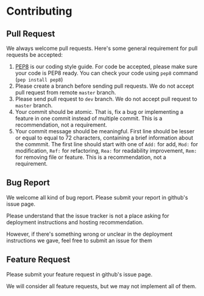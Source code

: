 Contributing
============

## Pull Request

We always welcome pull requests. Here's some general requirement for
pull requests be accepted:

1. [PEP8](http://www.python.org/dev/peps/pep-0008/) is our coding style
   guide. For code be accepted, please make sure your code is PEP8
   ready. You can check your code using `pep8` command (`pep install
   pep8`)
2. Please create a branch before sending pull requests. We do not accept
   pull request from remote `master` branch.
3. Please send pull request to `dev` branch. We do not accept pull
   request to `master` branch.
4. Your commit should be atomic. That is, fix a bug or implementing a
   feature in one commit instead of multiple commit. This is a
   recommendation, not a requirement.
5. Your commit message should be meaningful. First line should be lesser
   or equal to equal to 72 characters, containing a brief information
   about the commmit. The first line should start with one of `Add:` for
   add, `Mod:` for modification, `Ref:` for refactoring, `Rea:` for
   readability improvement, `Rem:` for removing file or feature. This is
   a recommendation, not a requirement.

## Bug Report

We welcome all kind of bug report. Please submit your report in github's
issue page.

Please understand that the issue tracker is not a place asking for
deployment instructions and hosting recommendation.

However, if there's something wrong or unclear in the deployment
instructions we gave, feel free to submit an issue for them

## Feature Request

Please submit your feature request in github's issue page.

We will consider all feature requests, but we may not implement all of
them.
